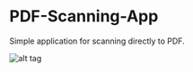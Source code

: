 # PDF-Scanning-App

Simple application for scanning directly to PDF.

![alt tag](https://raw.githubusercontent.com/leighwoltman/PDF-Scanning-App/master/Resources/Screenshot.png)
